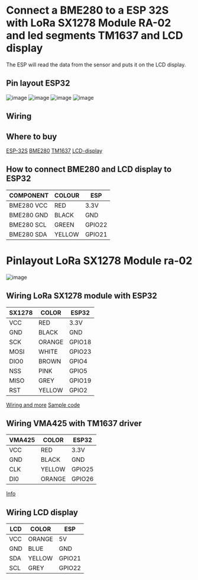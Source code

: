 # Connect a BME280 to a ESP 32S with LoRa SX1278 Module RA-02 and led segments TM1637 and LCD display

The ESP will read the data from the sensor and puts it on the LCD display.

## Pin layout ESP32

![image](https://github.com/resimons/esp32s-nodecmu-lora-bme280/blob/main/images/esp32-esp-32s-nodemcu-pinout.jpg)
![image](https://github.com/resimons/esp32s-nodecmu-lora-bme280/blob/main/images/bme280.jpeg)
![image](https://www.tinytronics.nl/image/cache/data/product-2368/TM1637-RED4MINI-1200x1200w.jpg)
![image](https://www.tinytronics.nl/image/cache/data/product-3267/LCD1602-green-yellow-with-I2C-backpack-1500x1500w.jpg)

## Wiring

## Where to buy

[ESP-32S](https://elektronicavoorjou.nl/product/esp32-development-board-wifi-bluetooth)
[BME280](https://www.tinytronics.nl/nl/sensoren/lucht/druk/bme280-digitale-barometer-druk-en-vochtigheid-sensor-module)
[TM1637](https://www.tinytronics.nl/nl/displays/segmenten/segmenten-display-module-4-karakters-klok-rood-tm1637-mini)
[LCD-display](https://www.tinytronics.nl/nl/displays/lcd/lcd-display-16*2-karakters-met-zwarte-tekst-en-groen-gele-backlight-met-i2c-backpack)

## How to connect BME280 and LCD display to ESP32
COMPONENT | COLOUR | ESP
------------ | ---------- | -------------
BME280 VCC | RED | 3.3V
BME280 GND | BLACK | GND
BME280 SCL | GREEN | GPIO22
BME280 SDA | YELLOW | GPIO21

# Pinlayout LoRa SX1278 Module ra-02

![image](https://images.tcdn.com.br/img/img_prod/557243/sx1278_lora_433mhz_ra_02_breakout_board_10km_959_1_20191128221303.png)

## Wiring LoRa SX1278 module with ESP32
SX1278 | COLOR | ESP32
-------- |-| ----------
VCC | RED | 3.3V
GND | BLACK | GND
SCK | ORANGE | GPIO18
MOSI | WHITE | GPIO23
DIO0 | BROWN | GPIO4
NSS | PINK | GPIO5
MISO | GREY | GPIO19
RST | YELLOW | GPIO2

[Wiring and more](https://www.circuitstate.com/tutorials/interfacing-ra-01-ra-02-sx1278-lora-modules-with-esp32-using-arduino/)
[Sample code](https://how2electronics.com/esp32-lora-sx1278-76-transmitter-receiver/)

## Wiring VMA425 with TM1637 driver
VMA425 | COLOR | ESP32
-------- |-| ----------
VCC | RED | 3.3V
GND | BLACK | GND
CLK | YELLOW | GPIO25
DI0 | ORANGE | GPIO26

[Info](https://cdn.velleman.eu/downloads/29/vma425_a4v01.pdf)

## Wiring LCD display
LCD | COLOR | ESP
----- | - | ------
VCC | ORANGE | 5V
GND | BLUE | GND
SDA | YELLOW | GPIO21
SCL | GREY | GPIO22